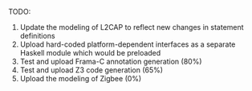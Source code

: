 TODO:
1. Update the modeling of L2CAP to reflect new changes in statement definitions
2. Upload hard-coded platform-dependent interfaces as a separate Haskell module which would be preloaded
3. Test and upload Frama-C annotation generation (80%)
4. Test and upload Z3 code generation (65%)
5. Upload the modeling of Zigbee (0%)
